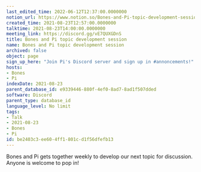 ```yaml
---
last_edited_time: 2022-06-12T12:37:00.0000000
notion_url: https://www.notion.so/Bones-and-Pi-topic-development-session-be2403c3ee604ff1801cd1f56dfefb13
created_time: 2021-08-23T12:57:00.0000000
talktime: 2021-08-23T14:00:00.0000000
meeting_link: https://discord.gg/vE7QUXGDnS
title: Bones and Pi topic development session
name: Bones and Pi topic development session
archived: false
object: page
sign_up_here: "Join Pi's Discord server and sign up in #annoncements!"
hosts:
- Bones
- Pi
indexDate: 2021-08-23
parent_database_id: e9339446-880f-4ef0-8ad7-8ad1f507dded
software: Discord
parent_type: database_id
language_level: No limit
tags:
- Talk
- 2021-08-23
- Bones
- Pi
id: be2403c3-ee60-4ff1-801c-d1f56dfefb13
---
```


Bones and Pi gets together weekly to develop our next topic for discussion.
Anyone is welcome to pop in!










